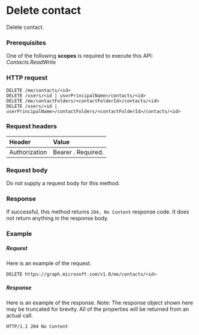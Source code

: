 # Delete contact

Delete contact.
### Prerequisites
One of the following **scopes** is required to execute this API: 
*Contacts.ReadWrite*
### HTTP request
<!-- { "blockType": "ignored" } -->
```http
DELETE /me/contacts/<id>
DELETE /users/<id | userPrincipalName>/contacts/<id>
DELETE /me/contactFolders/<contactFolderId>/contacts/<id>
DELETE /users/<id | userPrincipalName>/contactFolders/<contactFolderId>/contacts/<id>

```
### Request headers
| Header       | Value |
|:---------------|:--------|
| Authorization  | Bearer <token>. Required.  |

### Request body
Do not supply a request body for this method.


### Response
If successful, this method returns `204, No Content` response code. It does not return anything in the response body.

### Example
##### Request
Here is an example of the request.
<!-- {
  "blockType": "request",
  "name": "delete_contact"
}-->
```http
DELETE https://graph.microsoft.com/v1.0/me/contacts/<id>
```
##### Response
Here is an example of the response. Note: The response object shown here may be truncated for brevity. All of the properties will be returned from an actual call.
<!-- {
  "blockType": "response",
  "truncated": true
} -->
```http
HTTP/1.1 204 No Content
```

<!-- uuid: 8fcb5dbc-d5aa-4681-8e31-b001d5168d79
2015-10-25 14:57:30 UTC -->
<!-- {
  "type": "#page.annotation",
  "description": "Delete contact",
  "keywords": "",
  "section": "documentation",
  "tocPath": ""
}-->
